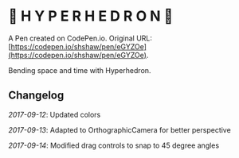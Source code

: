 # 🔲 H Y P E R H E D R O N 🔲

A Pen created on CodePen.io. Original URL: [https://codepen.io/shshaw/pen/eGYZOe](https://codepen.io/shshaw/pen/eGYZOe).

Bending space and time with Hyperhedron.

## Changelog

*2017-09-12*: Updated colors

*2017-09-13*: Adapted to OrthographicCamera for better perspective

*2017-09-14*: Modified drag controls to snap to 45 degree angles

